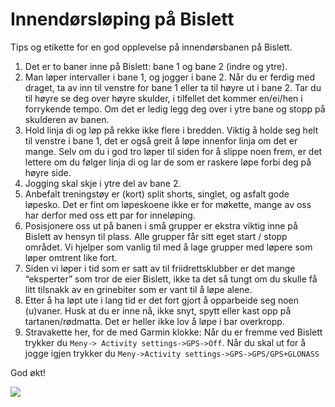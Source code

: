 # Innendørsløping på Bislett

Tips og etikette for en god opplevelse på innendørsbanen på Bislett.

1. Det er to baner inne på Bislett: bane 1 og bane 2 (indre og ytre).
2. Man løper intervaller i bane 1, og jogger i bane 2. Når du er ferdig med draget, ta av inn til venstre for bane 1 eller ta til høyre ut i bane 2. Tar du til høyre se deg over høyre skulder, i tilfellet det kommer en/ei/hen i forrykende tempo. Om det er ledig legg deg over i ytre bane
og stopp på skulderen av banen.
3. Hold linja di og løp på rekke ikke flere i bredden. Viktig å holde seg helt til venstre i bane 1, det er også greit å løpe innenfor linja om det er mange. Selv om du i god tro løper til siden for å slippe noen frem, er det lettere om du følger linja di og lar de som er raskere løpe forbi deg på høyre side.
4. Jogging skal skje i ytre del av bane 2.
5. Anbefalt treningstøy er (kort) split shorts, singlet, og asfalt gode løpesko. Det er fint om løpeskoene ikke er for møkette, mange av oss har derfor med oss ett par for inneløping.
6. Posisjonere oss ut på banen i små grupper er ekstra viktig inne på Bislett av hensyn til plass. Alle grupper får sitt eget start / stopp området. Vi hjelper som vanlig til med å lage grupper med løpere som løper omtrent like fort.
7. Siden vi løper i tid som er satt av til friidrettsklubber er det mange “eksperter” som tror de eier Bislett, ikke ta det så tungt om du skulle få litt tilsnakk av en grinebiter som er vant til å løpe alene.
8. Etter å ha løpt ute i lang tid er det fort gjort å opparbeide seg noen (u)vaner. Husk at du er inne nå, ikke snyt, spytt eller kast opp på tartanen/rødmatta. Det er heller ikke lov å løpe i bar overkropp.
9. Stravakette her, for de med Garmin klokke: Når du er fremme ved Bislett trykker du `Meny-> Activity settings->GPS->Off`. Når du skal ut for å jogge igjen trykker du `Meny->Activity settings->GPS->GPS/GPS+GLONASS`

God økt!

![](/intro/bislett-inne.jpeg)